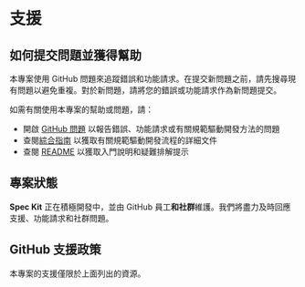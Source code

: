 # 支援

## 如何提交問題並獲得幫助

本專案使用 GitHub 問題來追蹤錯誤和功能請求。在提交新問題之前，請先搜尋現有問題以避免重複。對於新問題，請將您的錯誤或功能請求作為新問題提交。

如需有關使用本專案的幫助或問題，請：

- 開啟 [GitHub 問題](https://github.com/github/spec-kit/issues/new) 以報告錯誤、功能請求或有關規範驅動開發方法的問題
- 查閱[綜合指南](./spec-driven.md) 以獲取有關規範驅動開發流程的詳細文件
- 查閱 [README](./README.md) 以獲取入門說明和疑難排解提示

## 專案狀態

**Spec Kit** 正在積極開發中，並由 GitHub 員工**和社群**維護。我們將盡力及時回應支援、功能請求和社群問題。

## GitHub 支援政策

本專案的支援僅限於上面列出的資源。
